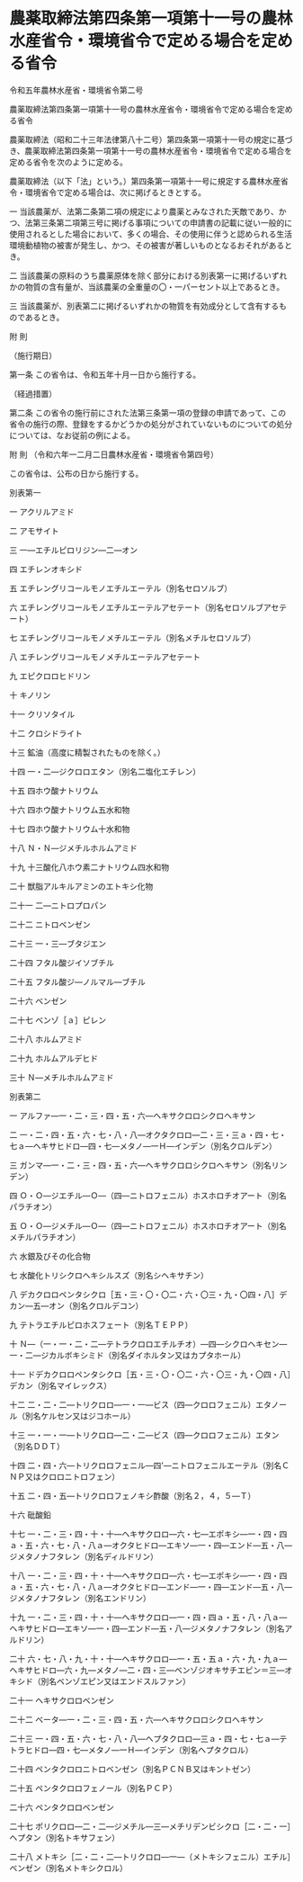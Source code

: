 # 農薬取締法第四条第一項第十一号の農林水産省令・環境省令で定める場合を定める省令

令和五年農林水産省・環境省令第二号

農薬取締法第四条第一項第十一号の農林水産省令・環境省令で定める場合を定める省令

農薬取締法（昭和二十三年法律第八十二号）第四条第一項第十一号の規定に基づき、農薬取締法第四条第一項第十一号の農林水産省令・環境省令で定める場合を定める省令を次のように定める。

農薬取締法（以下「法」という。）第四条第一項第十一号に規定する農林水産省令・環境省令で定める場合は、次に掲げるときとする。

一 当該農薬が、法第二条第二項の規定により農薬とみなされた天敵であり、かつ、法第三条第二項第三号に掲げる事項についての申請書の記載に従い一般的に使用されるとした場合において、多くの場合、その使用に伴うと認められる生活環境動植物の被害が発生し、かつ、その被害が著しいものとなるおそれがあるとき。

二 当該農薬の原料のうち農薬原体を除く部分における別表第一に掲げるいずれかの物質の含有量が、当該農薬の全重量の〇・一パーセント以上であるとき。

三 当該農薬が、別表第二に掲げるいずれかの物質を有効成分として含有するものであるとき。

附 則

（施行期日）

第一条 この省令は、令和五年十月一日から施行する。

（経過措置）

第二条 この省令の施行前にされた法第三条第一項の登録の申請であって、この省令の施行の際、登録をするかどうかの処分がされていないものについての処分については、なお従前の例による。

附 則 （令和六年一二月二日農林水産省・環境省令第四号）

この省令は、公布の日から施行する。

別表第一

一 アクリルアミド

二 アモサイト

三 一―エチルピロリジン―二―オン

四 エチレンオキシド

五 エチレングリコールモノエチルエーテル（別名セロソルブ）

六 エチレングリコールモノエチルエーテルアセテート（別名セロソルブアセテート）

七 エチレングリコールモノメチルエーテル（別名メチルセロソルブ）

八 エチレングリコールモノメチルエーテルアセテート

九 エピクロロヒドリン

十 キノリン

十一 クリソタイル

十二 クロシドライト

十三 鉱油（高度に精製されたものを除く。）

十四 一・二―ジクロロエタン（別名二塩化エチレン）

十五 四ホウ酸ナトリウム

十六 四ホウ酸ナトリウム五水和物

十七 四ホウ酸ナトリウム十水和物

十八 Ｎ・Ｎ―ジメチルホルムアミド

十九 十三酸化八ホウ素二ナトリウム四水和物

二十 獣脂アルキルアミンのエトキシ化物

二十一 二―ニトロプロパン

二十二 ニトロベンゼン

二十三 一・三―ブタジエン

二十四 フタル酸ジイソブチル

二十五 フタル酸ジ―ノルマル―ブチル

二十六 ベンゼン

二十七 ベンゾ［ａ］ピレン

二十八 ホルムアミド

二十九 ホルムアルデヒド

三十 Ｎ―メチルホルムアミド

別表第二

一 アルファ―一・二・三・四・五・六―ヘキサクロロシクロヘキサン

二 一・二・四・五・六・七・八・八―オクタクロロ―二・三・三ａ・四・七・七ａ―ヘキサヒドロ―四・七―メタノ―一Ｈ―インデン（別名クロルデン）

三 ガンマ―一・二・三・四・五・六―ヘキサクロロシクロヘキサン（別名リンデン）

四 Ｏ・Ｏ―ジエチル―Ｏ―（四―ニトロフェニル）ホスホロチオアート（別名パラチオン）

五 Ｏ・Ｏ―ジメチル―Ｏ―（四―ニトロフェニル）ホスホロチオアート（別名メチルパラチオン）

六 水銀及びその化合物

七 水酸化トリシクロヘキシルスズ（別名シヘキサチン）

八 デカクロロペンタシクロ［五・三・〇・〇二・六・〇三・九・〇四・八］デカン―五―オン（別名クロルデコン）

九 テトラエチルピロホスフェート（別名ＴＥＰＰ）

十 Ｎ―（一・一・二・二―テトラクロロエチルチオ）―四―シクロヘキセン―一・二―ジカルボキシミド（別名ダイホルタン又はカプタホール）

十一 ドデカクロロペンタシクロ［五・三・〇・〇二・六・〇三・九・〇四・八］デカン（別名マイレックス）

十二 二・二・二―トリクロロ―一・一―ビス（四―クロロフェニル）エタノール（別名ケルセン又はジコホール）

十三 一・一・一―トリクロロ―二・二―ビス（四―クロロフェニル）エタン（別名ＤＤＴ）

十四 二・四・六―トリクロロフェニル―四'―ニトロフェニルエーテル（別名ＣＮＰ又はクロロニトロフェン）

十五 二・四・五―トリクロロフェノキシ酢酸（別名２，４，５―Ｔ）

十六 砒酸鉛

十七 一・二・三・四・十・十―ヘキサクロロ―六・七―エポキシ―一・四・四ａ・五・六・七・八・八ａ―オクタヒドロ―エキソ―一・四―エンド―五・八―ジメタノナフタレン（別名ディルドリン）

十八 一・二・三・四・十・十―ヘキサクロロ―六・七―エポキシ―一・四・四ａ・五・六・七・八・八ａ―オクタヒドロ―エンド―一・四―エンド―五・八―ジメタノナフタレン（別名エンドリン）

十九 一・二・三・四・十・十―ヘキサクロロ―一・四・四ａ・五・八・八ａ―ヘキサヒドロ―エキソ―一・四―エンド―五・八―ジメタノナフタレン（別名アルドリン）

二十 六・七・八・九・十・十―ヘキサクロロ―一・五・五ａ・六・九・九ａ―ヘキサヒドロ―六・九―メタノ―二・四・三―ベンゾジオキサチエピン＝三―オキシド（別名ベンゾエピン又はエンドスルファン）

二十一 ヘキサクロロベンゼン

二十二 ベータ―一・二・三・四・五・六―ヘキサクロロシクロヘキサン

二十三 一・四・五・六・七・八・八―ヘプタクロロ―三ａ・四・七・七ａ―テトラヒドロ―四・七―メタノ―一Ｈ―インデン（別名ヘプタクロル）

二十四 ペンタクロロニトロベンゼン（別名ＰＣＮＢ又はキントゼン）

二十五 ペンタクロロフェノール（別名ＰＣＰ）

二十六 ペンタクロロベンゼン

二十七 ポリクロロ―二・二―ジメチル―三―メチリデンビシクロ［二・二・一］ヘプタン（別名トキサフェン）

二十八 メトキシ［二・二・二―トリクロロ―一―（メトキシフェニル）エチル］ベンゼン（別名メトキシクロル）
